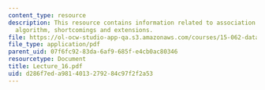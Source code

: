 ```yaml
---
content_type: resource
description: This resource contains information related to association rules, apriori
  algorithm, shortcomings and extensions.
file: https://ol-ocw-studio-app-qa.s3.amazonaws.com/courses/15-062-data-mining-spring-2003/d286f7eda9814013279284c97f2f2a53_Lecture_16.pdf
file_type: application/pdf
parent_uid: 07f6fc92-83da-6af9-685f-e4cb0ac80346
resourcetype: Document
title: Lecture_16.pdf
uid: d286f7ed-a981-4013-2792-84c97f2f2a53
---
```

